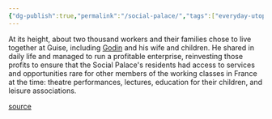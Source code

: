 ```yaml
---
{"dg-publish":true,"permalink":"/social-palace/","tags":["everyday-utopia-what-2000-years-of-wild-experiments-can-teach-us-about-the-good-life"],"created":"","updated":""}
---
```


At its height, about two thousand workers and their families chose to live together at Guise, including [Godin](https://en.wikipedia.org/wiki/Jean-Baptiste_Andr%C3%A9_Godin) and his wife and children. He shared in daily life and managed to run a profitable enterprise, reinvesting those profits to ensure that the Social Palace's residents had access to services and opportunities rare for other members of the working classes in France at the time: theatre performances, lectures, education for their children, and leisure associations.

[source](https://www.goodreads.com/book/show/62919855-everyday-utopia)